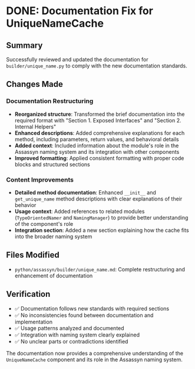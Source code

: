 # DONE: Documentation Fix for UniqueNameCache

## Summary

Successfully reviewed and updated the documentation for `builder/unique_name.py` to comply with the new documentation standards.

## Changes Made

### Documentation Restructuring

- **Reorganized structure**: Transformed the brief documentation into the required format with "Section 1. Exposed Interfaces" and "Section 2. Internal Helpers"
- **Enhanced descriptions**: Added comprehensive explanations for each method, including parameters, return values, and behavioral details
- **Added context**: Included information about the module's role in the Assassyn naming system and its integration with other components
- **Improved formatting**: Applied consistent formatting with proper code blocks and structured sections

### Content Improvements

- **Detailed method documentation**: Enhanced `__init__` and `get_unique_name` method descriptions with clear explanations of their behavior
- **Usage context**: Added references to related modules (`TypeOrientedNamer` and `NamingManager`) to provide better understanding of the component's role
- **Integration section**: Added a new section explaining how the cache fits into the broader naming system

## Files Modified

- `python/assassyn/builder/unique_name.md`: Complete restructuring and enhancement of documentation

## Verification

- ✅ Documentation follows new standards with required sections
- ✅ No inconsistencies found between documentation and implementation  
- ✅ Usage patterns analyzed and documented
- ✅ Integration with naming system clearly explained
- ✅ No unclear parts or contradictions identified

The documentation now provides a comprehensive understanding of the `UniqueNameCache` component and its role in the Assassyn naming system.
